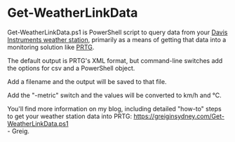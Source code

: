 # Get-WeatherLinkData


Get-WeatherLinkData.ps1 is PowerShell script to query data from your [Davis Instruments weather station](https://www.davisinstruments.com/weather-monitoring/), primarily as a means of getting that data into a monitoring solution like [PRTG](https://www.paessler.com/prtg).

The default output is PRTG's XML format, but command-line switches add the options for csv and a PowerShell object.

Add a filename and the output will be saved to that file.

Add the "-metric" switch and the values will be converted to km/h and &#8451;.

You'll find more information on my blog, including detailed "how-to" steps to get your weather station data into PRTG:
https://greiginsydney.com/Get-WeatherLinkData.ps1
</br>
\- Greig.
